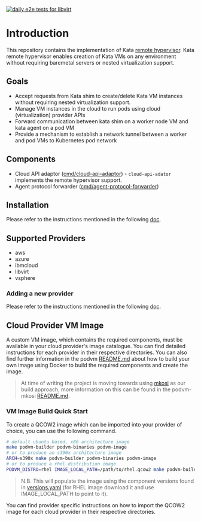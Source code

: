 [![daily e2e tests for libvirt](https://github.com/confidential-containers/cloud-api-adaptor/actions/workflows/daily-e2e-tests-libvirt.yaml/badge.svg)](https://github.com/confidential-containers/cloud-api-adaptor/actions/workflows/daily-e2e-tests-libvirt.yaml)

# Introduction

This repository contains the implementation of Kata [remote hypervisor](https://github.com/kata-containers/kata-containers/tree/CCv0).
Kata remote hypervisor enables creation of Kata VMs on any environment without requiring baremetal servers or nested
virtualization support.

## Goals

* Accept requests from Kata shim to create/delete Kata VM instances without requiring nested virtualization support.
* Manage VM instances in the cloud to run pods using cloud (virtualization) provider APIs
* Forward communication between kata shim on a worker node VM and kata agent on a pod VM
* Provide a mechanism to establish a network tunnel between a worker and pod VMs to Kubernetes pod network

## Components

* Cloud API adaptor ([cmd/cloud-api-adaptor](./cmd/cloud-api-adaptor)) - `cloud-api-adator` implements the remote hypervisor support.
* Agent protocol forwarder ([cmd/agent-protocol-forwarder](./cmd/agent-protocol-forwarder))

## Installation

Please refer to the instructions mentioned in the following [doc](./install/README.md).

## Supported Providers

* aws
* azure
* ibmcloud
* libvirt
* vsphere

### Adding a new provider

Please refer to the instructions mentioned in the following [doc](./docs/addnewprovider.md).

## Cloud Provider VM Image

A custom VM image, which contains the required components, must be available in your cloud provider's image catalogue. You can find detailed instructions for
each provider in their respective directories. You can also find further information in the podvm [README.md](./podvm/README.md) about how to build your own
image using Docker to build the required components and create the image.

> At time of writing the project is moving towards using [mkosi](https://github.com/systemd/mkosi) as our build approach, more information on this can be found
> in the podvm-mkosi [README.md](./podvm-mkosi/README.md).

### VM Image Build Quick Start

To create a QCOW2 image which can be imported into your provider of choice, you can use the following command.

```bash
# default ubuntu based, x86 architecture image
make podvm-builder podvm-binaries podvm-image
# or to produce an s390x architecture image
ARCH=s390x make podvm-builder podvm-binaries podvm-image
# or to produce a rhel distribution image
PODVM_DISTRO=rhel IMAGE_LOCAL_PATH=/path/to/rhel.qcow2 make podvm-builder podvm-binaries podvm-image
```

> N.B. This will populate the image using the component versions found in [versions.yaml](./versions.yaml) (for RHEL image download it and use IMAGE_LOCAL_PATH to point to it).

You can find provider specific instructions on how to import the QCOW2 image for each cloud provider in their respective directories.

